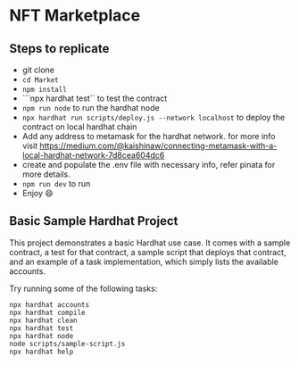 # NFT Marketplace
## Steps to replicate
- git clone
- ```cd Market```
- ```npm install```
- ```npx hardhat test`` to test the contract
- ```npm run node``` to run the hardhat node
- ```npx hardhat run scripts/deploy.js --network localhost``` to deploy the contract on local hardhat chain
- Add any address to metamask for the hardhat network. for more info visit https://medium.com/@kaishinaw/connecting-metamask-with-a-local-hardhat-network-7d8cea604dc6
- create and populate the .env file with necessary info, refer pinata for more details.
- ```npm run dev``` to run
- Enjoy 😄

## Basic Sample Hardhat Project

This project demonstrates a basic Hardhat use case. It comes with a sample contract, a test for that contract, a sample script that deploys that contract, and an example of a task implementation, which simply lists the available accounts.

Try running some of the following tasks:

```shell
npx hardhat accounts
npx hardhat compile
npx hardhat clean
npx hardhat test
npx hardhat node
node scripts/sample-script.js
npx hardhat help
```
